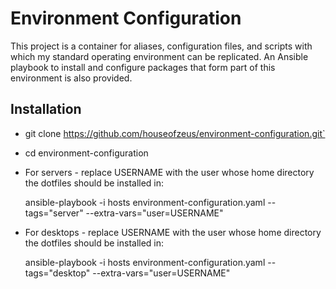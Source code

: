 Environment Configuration
=========================

This project is a container for aliases, configuration files, and scripts
with which my standard operating environment can be replicated. An Ansible
playbook to install and configure packages that form part of this environment is
also provided.

Installation
------------

* git clone https://github.com/houseofzeus/environment-configuration.git`

* cd environment-configuration

* For servers - replace USERNAME with the user whose home directory the
  dotfiles should be installed in:

    ansible-playbook -i hosts environment-configuration.yaml --tags="server" --extra-vars="user=USERNAME"

* For desktops - replace USERNAME with the user whose home directory the
  dotfiles should be installed in:

    ansible-playbook -i hosts environment-configuration.yaml --tags="desktop" --extra-vars="user=USERNAME"

